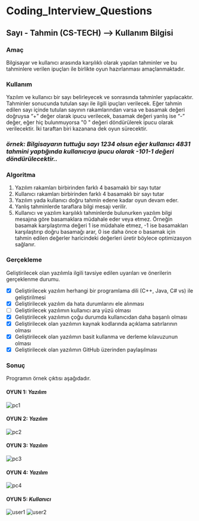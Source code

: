 ﻿# Coding_Interview_Questions
## Sayı - Tahmin (CS-TECH) --> Kullanım Bilgisi
### Amaç

Bilgisayar ve kullanıcı arasında karşılıklı olarak yapılan tahminler ve bu tahminlere verilen ipuçları ile birlikte oyun hazırlanması amaçlanmaktadır.

### Kullanım

Yazılım ve kullanıcı bir sayı belirleyecek ve sonrasında tahminler yapılacaktır. Tahminler sonucunda tutulan sayı ile ilgili ipuçları verilecek. Eğer tahmin edilen sayı içinde tutulan sayının rakamlarından varsa ve basamak değeri doğruysa “+” değer olarak ipucu verilecek, basamak değeri yanlış ise “-” değer, eğer hiç bulunmuyorsa "0 " değeri döndürülerek ipucu olarak verilecektir. İki taraftan biri kazanana dek oyun sürecektir.

### _örnek: Bilgisayarın tuttuğu sayı 1234 olsun eğer kullanıcı 4831 tahmini yaptığında kullanıcıya ipucu olarak -101-1 değeri döndürülecektir.._

### Algoritma
1. Yazılım rakamları birbirinden  farklı 4 basamaklı bir sayı tutar
2. Kullanıcı rakamları birbirinden farklı 4  basamaklı bir sayı tutar
3. Yazılım yada kullanıcı doğru tahmin edene kadar oyun devam eder.
4. Yanlış tahminlerde taraflara bilgi mesajı verilir.
5. Kullanıcı ve yazılım karşılıklı tahminlerde bulunurken yazılım bilgi mesajına göre basamaklara müdahale eder veya etmez. Örneğin basamak karşılaştırma değeri 1 ise müdahale etmez, -1 ise basamakları karşılaştırıp doğru basamağı arar, 0 ise daha önce o basamak için tahmin edilen değerler haricindeki değerleri üretir böylece optimizasyon sağlanır.
   
   

### Gerçekleme
Geliştirilecek olan yazılımla ilgili tavsiye edilen uyarıları ve önerilerin gerçeklenme durumu.
- [x] Geliştirilecek yazılım herhangi bir programlama dili (C++, Java, C# vs) ile geliştirilmesi
- [x] Geliştirilecek yazılım da hata durumlarını ele alınması
- [ ] Geliştirilecek yazılımın kullanıcı ara yüzü olması
- [x] Geliştirilecek yazılımın çoğu durumda kullanıcıdan daha başarılı olması
- [x] Geliştirilecek olan yazılımın kaynak kodlarında açıklama satırlarının olması
- [x] Geliştirilecek olan yazılımın basit kullanma ve derleme kılavuzunun olması
- [x] Geliştirilecek olan yazılımın GitHub üzerinden paylaşılması

### Sonuç
Programın örnek çıktısı aşağıdadır.

#### OYUN 1: _Yazılım_

![pc1](https://user-images.githubusercontent.com/32637622/60082392-4c925080-973c-11e9-9301-128ae01df527.PNG)

#### OYUN 2: _Yazılım_
![pc2](https://user-images.githubusercontent.com/32637622/60082487-82373980-973c-11e9-9c36-f40cad792942.PNG)

#### OYUN 3: _Yazılım_

![pc3](https://user-images.githubusercontent.com/32637622/60082493-8400fd00-973c-11e9-8d68-86af8cc2620a.PNG)

#### OYUN 4: _Yazılım_

![pc4](https://user-images.githubusercontent.com/32637622/60082494-85322a00-973c-11e9-8973-8ba732ce4837.PNG)

#### OYUN 5: _Kullanıcı_

![user1](https://user-images.githubusercontent.com/32637622/60082496-86635700-973c-11e9-8748-8275251e50e0.PNG)
![user2](https://user-images.githubusercontent.com/32637622/60082501-88c5b100-973c-11e9-8c80-0b2179072b0f.PNG)
